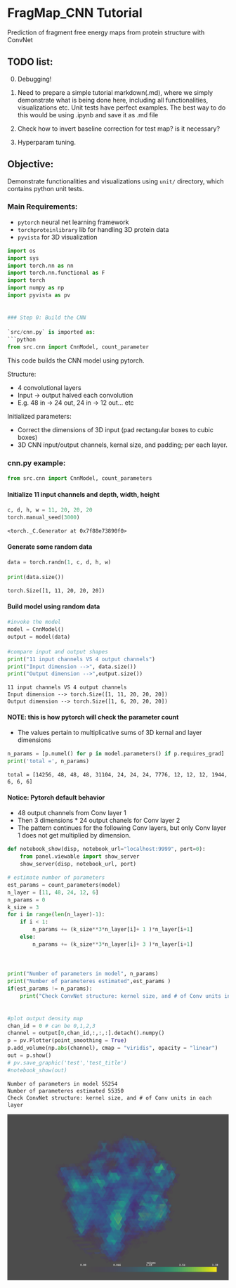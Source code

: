 
# FragMap_CNN Tutorial

Prediction of fragment free energy maps from protein structure with ConvNet

## TODO list:

0. Debugging!

1. Need to prepare a simple tutorial markdown(.md), where we simply
demonstrate what is being done here, including all functionalities,
visualizations etc. Unit tests have perfect examples. The best way
to do this would be using .ipynb and save it as .md file

2. Check how to invert baseline correction for test map? is it necessary?

3. Hyperparam tuning.



## Objective:
Demonstrate functionalities and visualizations using `unit/` directory, which contains python unit tests.

### Main Requirements:
- `pytorch` neural net learning framework
- `torchproteinlibrary` lib for handling 3D protein data
- `pyvista` for 3D visualization 


```python
import os
import sys
import torch.nn as nn
import torch.nn.functional as F
import torch
import numpy as np
import pyvista as pv


### Step 0: Build the CNN

`src/cnn.py` is imported as:
```python
from src.cnn import CnnModel, count_parameter
```
This code builds the CNN model using pytorch. 

Structure:
- 4 convolutional layers
- Input -> output halved each convolution
- E.g. 48 in -> 24 out, 24 in -> 12 out... etc

Initialized parameters:

- Correct the dimensions of 3D input (pad rectangular boxes to cubic boxes)
- 3D CNN input/output channels, kernal size, and padding; per each layer.


### cnn.py example:


```python
from src.cnn import CnnModel, count_parameters
```

#### Initialize 11 input channels and depth, width, height


```python
c, d, h, w = 11, 20, 20, 20
torch.manual_seed(3000)
```




    <torch._C.Generator at 0x7f88e73890f0>



#### Generate some random data


```python
data = torch.randn(1, c, d, h, w)   

print(data.size())
```

    torch.Size([1, 11, 20, 20, 20])


#### Build model using random data


```python
#invoke the model
model = CnnModel()
output = model(data)

#compare input and output shapes
print("11 input channels VS 4 output channels")
print("Input dimension -->", data.size())
print("Output dimension -->",output.size())
```

    11 input channels VS 4 output channels
    Input dimension --> torch.Size([1, 11, 20, 20, 20])
    Output dimension --> torch.Size([1, 6, 20, 20, 20])


#### NOTE: this is how pytorch will check the parameter count
- The values pertain to multiplicative sums of 3D kernal and layer dimensions


```python
n_params = [p.numel() for p in model.parameters() if p.requires_grad]
print('total =', n_params)
```

    total = [14256, 48, 48, 48, 31104, 24, 24, 24, 7776, 12, 12, 12, 1944, 6, 6, 6]


#### Notice: Pytorch default behavior
- 48 output channels from Conv layer 1
- Then 3 dimensions * 24 output chanels for Conv layer 2
- The pattern continues for the following Conv layers, but only Conv layer 1 does not get multiplied by dimension.


```python
def notebook_show(disp, notebook_url="localhost:9999", port=0):
    from panel.viewable import show_server
    show_server(disp, notebook_url, port)
```


```python
# estimate number of parameters
est_params = count_parameters(model)
n_layer = [11, 48, 24, 12, 6]
n_params = 0
k_size = 3
for i in range(len(n_layer)-1):
    if i < 1:
        n_params += (k_size**3*n_layer[i]+ 1 )*n_layer[i+1]
    else:
        n_params += (k_size**3*n_layer[i]+ 3 )*n_layer[i+1]



print("Number of parameters in model", n_params)
print("Number of parameteres estimated",est_params )   
if(est_params != n_params):
    print("Check ConvNet structure: kernel size, and # of Conv units in each layer")


#plot output density map
chan_id = 0 # can be 0,1,2,3
channel = output[0,chan_id,:,:,:].detach().numpy()
p = pv.Plotter(point_smoothing = True)
p.add_volume(np.abs(channel), cmap = "viridis", opacity = "linear")
out = p.show()
# pv.save_graphic('test','test_title')
#notebook_show(out)
```

    Number of parameters in model 55254
    Number of parameteres estimated 55350
    Check ConvNet structure: kernel size, and # of Conv units in each layer



![png](./figs/output_20_1.png)



```python

```

